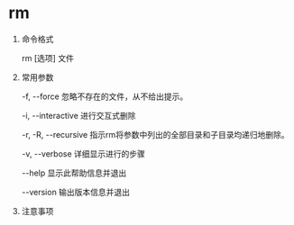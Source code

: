 # rm

1. 命令格式

    rm [选项] 文件

2. 常用参数

    -f, --force    忽略不存在的文件，从不给出提示。

    -i, --interactive 进行交互式删除

    -r, -R, --recursive   指示rm将参数中列出的全部目录和子目录均递归地删除。

    -v, --verbose    详细显示进行的步骤

    --help     显示此帮助信息并退出

    --version  输出版本信息并退出

3. 注意事项
